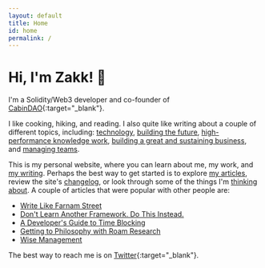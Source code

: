 ```yaml
---
layout: default
title: Home
id: home
permalink: /
---
```


<div>
  <h1>Hi, I'm Zakk! 👋</h1>
</div>

I'm a Solidity/Web3 developer and co-founder of [CabinDAO](https://www.creatorcabins.com/){:target="_blank"}.

I like cooking, hiking, and reading. I also quite like writing about a couple of different topics, including: [technology](/technology), [building the future](/building-the-future), [high-performance knowledge work](/high-performance-knowledge-work), [building a great and sustaining business](/great-business), and [managing teams](/management).

This is my personal website, where you can learn about me, my work, and [my writing](/articles). Perhaps the best way to get started is to explore [my articles](/articles), review the site's [changelog](/changelog), or look through some of the things I'm [thinking about](/domains). A couple of articles that were popular with other people are:

- [Write Like Farnam Street](/write-like-farnam-street)
- [Don't Learn Another Framework. Do This Instead.](/dont-learn-another-framework-do-this-instead)
- [A Developer's Guide to Time Blocking](/a-developers-guide-to-time-blocking)
- [Getting to Philosophy with Roam Research](/getting-to-philosophy-with-roam-research)
- [Wise Management](/wise-management)

The best way to reach me is on [Twitter](https://twitter.com/0xZakk){:target="_blank"}.


<!-- Welcome to my slipbox, which is the fancy name I gave to this boring website.


I believe <a href="writing-is-thinking">writing is thinking</a>, so <a href="these-notes-are-written-for-myself">these notes are written for myself</a> to aid my thinking, learning, and creating.

This site is a diverse ecosystem of interlinked notes all evolving at different rates. Most of the notes fall within these <a href="/Writing-themes">themes</a> and some of the concepts and words might be incorrect. Fortunately, that's what this whole site is about: evolving my thinking by challenging existing beliefs, assumptions, and mental models. Please feel free to do the same, either in the comments sections or on Twitter.

The best way to get started exploring is to look at the <a href="changelog">changelog</a> of recent updates and additions. You could also check out <a href="What-has-my-attention-now">what has my attention now</a>. Feel free to click any link that catches your curiosity, as each provides a choose-your-own-adventure-style pathway into my <a href="web-of-thinking">web of thinking</a>.

Have something to say? I check [email](mailto:letstalk@miketannenbaum.com) and [twitter](https://twitter.com/miketnnnbm) occasionally. Still curious? [My main site](https://miketannenbaum.com) has [essays](https://miketannenbaum.com/writings), [projects](https://miketannenbaum.com/projects), a [newsletter](https://miketannenbaum.com/signup) and more.

---

I run an independent software consultancy aimed at helping clients leverage the latest technologies. I love working with companies of all sizes, which I like to phrase as: helping the small be mighty and the big be nimble.

The early stages of the information age have shown us that there are very few things that can accelerate your business strategy like technology.

We've seen some incredibles things as a result. A company can analyze its data and know a shopper is pregnant before she does (Target). Machine learning can be used to detect and prevent fraud (PayPal). And a group of friends can build a billion dollar app in a few years (Instagram).

I look forward to working with you. The possibilities are endless.

Sincerely,

Zakk Fleischmann,
Hawthorne Interactive
Founder & CEO -->